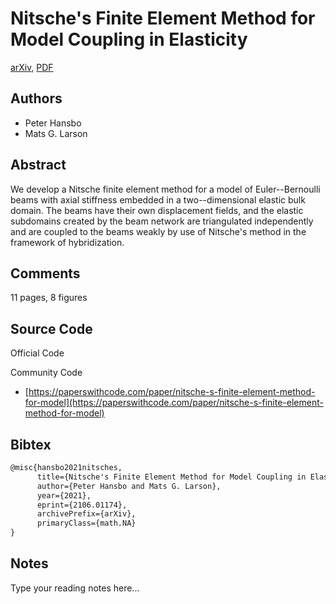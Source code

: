 
# Nitsche's Finite Element Method for Model Coupling in Elasticity

[arXiv](https://arxiv.org/abs/2106.01174), [PDF](https://arxiv.org/pdf/2106.01174.pdf)

## Authors

- Peter Hansbo
- Mats G. Larson

## Abstract

We develop a Nitsche finite element method for a model of Euler--Bernoulli beams with axial stiffness embedded in a two--dimensional elastic bulk domain. The beams have their own displacement fields, and the elastic subdomains created by the beam network are triangulated independently and are coupled to the beams weakly by use of Nitsche's method in the framework of hybridization.

## Comments

11 pages, 8 figures

## Source Code

Official Code



Community Code

- [https://paperswithcode.com/paper/nitsche-s-finite-element-method-for-model](https://paperswithcode.com/paper/nitsche-s-finite-element-method-for-model)

## Bibtex

```tex
@misc{hansbo2021nitsches,
      title={Nitsche's Finite Element Method for Model Coupling in Elasticity}, 
      author={Peter Hansbo and Mats G. Larson},
      year={2021},
      eprint={2106.01174},
      archivePrefix={arXiv},
      primaryClass={math.NA}
}
```

## Notes

Type your reading notes here...

